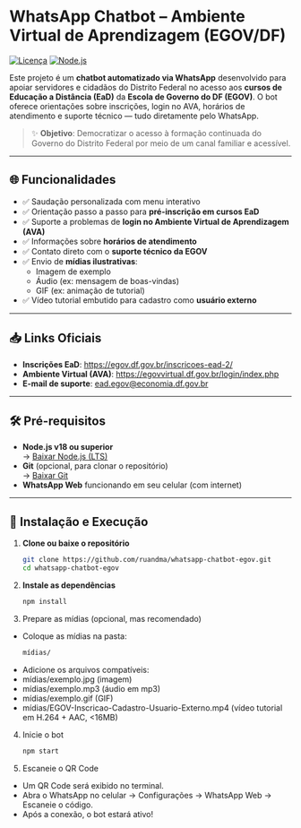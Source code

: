 # WhatsApp Chatbot – Ambiente Virtual de Aprendizagem (EGOV/DF)

[![Licença](https://img.shields.io/badge/Licença-Apache%202.0-blue.svg)](LICENSE)
[![Node.js](https://img.shields.io/badge/Node.js-18%2B-green)](https://nodejs.org/)

Este projeto é um **chatbot automatizado via WhatsApp** desenvolvido para apoiar servidores e cidadãos do Distrito Federal no acesso aos **cursos de Educação a Distância (EaD)** da **Escola de Governo do DF (EGOV)**. O bot oferece orientações sobre inscrições, login no AVA, horários de atendimento e suporte técnico — tudo diretamente pelo WhatsApp.

> ✨ **Objetivo**: Democratizar o acesso à formação continuada do Governo do Distrito Federal por meio de um canal familiar e acessível.

---

## 🌐 Funcionalidades

- ✅ Saudação personalizada com menu interativo  
- ✅ Orientação passo a passo para **pré-inscrição em cursos EaD**  
- ✅ Suporte a problemas de **login no Ambiente Virtual de Aprendizagem (AVA)**  
- ✅ Informações sobre **horários de atendimento**  
- ✅ Contato direto com o **suporte técnico da EGOV**  
- ✅ Envio de **mídias ilustrativas**:  
  - Imagem de exemplo  
  - Áudio (ex: mensagem de boas-vindas)  
  - GIF (ex: animação de tutorial)  
- ✅ Vídeo tutorial embutido para cadastro como **usuário externo**

---

## 📥 Links Oficiais

- **Inscrições EaD**: https://egov.df.gov.br/inscricoes-ead-2/  
- **Ambiente Virtual (AVA)**: https://egovvirtual.df.gov.br/login/index.php  
- **E-mail de suporte**: ead.egov@economia.df.gov.br

---

## 🛠️ Pré-requisitos

- **Node.js v18 ou superior**  
  → [Baixar Node.js (LTS)](https://nodejs.org/)
- **Git** (opcional, para clonar o repositório)  
  → [Baixar Git](https://git-scm.com/)
- **WhatsApp Web** funcionando em seu celular (com internet)

---

## 🚀 Instalação e Execução

1. **Clone ou baixe o repositório**
   ```bash
   git clone https://github.com/ruandma/whatsapp-chatbot-egov.git
   cd whatsapp-chatbot-egov
   ```

2. **Instale as dependências**
    ```bash
    npm install
    ```

3. Prepare as mídias (opcional, mas recomendado)
- Coloque as mídias na pasta:
    ```bash
    mídias/
    ```
- Adicione os arquivos compatíveis:
- mídias/exemplo.jpg (imagem)
- mídias/exemplo.mp3 (áudio em mp3)
- mídias/exemplo.gif (GIF)
- mídias/EGOV-Inscricao-Cadastro-Usuario-Externo.mp4 (vídeo tutorial em H.264 + AAC, <16MB)

4. Inicie o bot
    ```bash
    npm start
    ```

5. Escaneie o QR Code
- Um QR Code será exibido no terminal.
- Abra o WhatsApp no celular -> Configurações -> WhatsApp Web -> Escaneie o código.
- Após a conexão, o bot estará ativo!